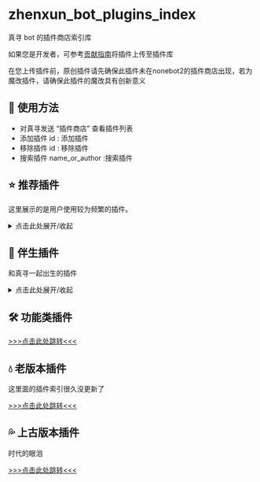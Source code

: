 # zhenxun_bot_plugins_index

真寻 bot 的插件商店索引库

如果您是开发者，可参考[贡献指南](./CONTRIBUTING.md)将插件上传至插件库

在您上传插件前，原创插件请先确保此插件未在nonebot2的插件商店出现，若为魔改插件，请确保此插件的魔改具有创新意义



## 👀 使用方法

- 对真寻发送 “插件商店” 查看插件列表
- 添加插件 id     : 添加插件
- 移除插件 id     : 移除插件
- 搜索插件 name_or_author		:搜索插件



## ⭐️ 推荐插件

这里展示的是用户使用较为频繁的插件。

<details><summary>点击此处展开/收起</summary>

| 名称                                                         | 作者                                     | 备注                                                         |
| :----------------------------------------------------------- | :--------------------------------------- | :----------------------------------------------------------- |
| [B站订阅](https://github.com/zhenxun-org/zhenxun_bot_plugins/tree/main/plugins/bilibili_sub) | [@HibiKier](https://github.com/HibiKier) | 非常便利的B站订阅通知                                        |
| [词库问答](https://github.com/zhenxun-org/zhenxun_bot_plugins/tree/main/plugins/word_bank) | [@HibiKier](https://github.com/HibiKier) | 自定义词条，单词条多个内容随机回复                           |
| [游戏抽卡](https://github.com/zhenxun-org/zhenxun_bot_plugins/tree/main/plugins/draw_card) | [@HibiKier](https://github.com/HibiKier) | 模拟赛马娘，原神，明日方舟，坎公骑冠剑，公主连结(国/台)，碧蓝航线，FGO，阴阳师，碧蓝档案进行抽卡 |
| [github订阅](https://github.com/xuanerwa/zhenxun_github_sub) | [@xuanerwa](https://github.com/xuanerwa) | 用来推送github用户动态或仓库动态                             |
| [Minecraft查服](https://github.com/molanp/zhenxun_check_Minecraft) | [@molanp](https://github.com/molanp) | Minecraft服务器通用状态查询，支持IPv6                             |

</details>

## 🐷 伴生插件

和真寻一起出生的插件

<details><summary>点击此处展开/收起</summary>

| 插件名称                                                     | 简介                                                         |
| ------------------------------------------------------------ | ------------------------------------------------------------ |
| [AI](https://github.com/zhenxun-org/zhenxun_bot_plugins/tree/main/plugins/ai) | 青云客AI，还有重复说相同的话检测，与小真寻普普通通的对话吧   |
| [B站订阅](https://github.com/zhenxun-org/zhenxun_bot_plugins/tree/main/plugins/bilibili_sub) | 非常便利的B站订阅通知，包括直播间，个人用户动态，番剧更新等  |
| [敏感词警察](https://github.com/zhenxun-org/zhenxun_bot_plugins/tree/main/plugins/black_word) | 对小真寻进行辱骂会遭到严厉的惩罚，惩罚等级随次数而增加       |
| [磁力搜索](https://github.com/zhenxun-org/zhenxun_bot_plugins/tree/main/plugins/bt) | 懂的都懂                                                     |
| [联系管理员](https://github.com/zhenxun-org/zhenxun_bot_plugins/tree/main/plugins/dialogue) | 跨越空间与时间跟超级用户对话                                 |
| [钉宫语录](https://github.com/zhenxun-org/zhenxun_bot_plugins/tree/main/plugins/dinggong) | 被钉宫辱骂吧笨蛋                                             |
| [游戏抽卡](https://github.com/zhenxun-org/zhenxun_bot_plugins/tree/main/plugins/draw_card) | 模拟赛马娘，原神，明日方舟，坎公骑冠剑，公主连结(国/台)，碧蓝航线，FGO，阴阳师，碧蓝档案进行抽卡，且通过爬虫实现自动更新 |
| [Epic提醒](https://github.com/zhenxun-org/zhenxun_bot_plugins/tree/main/plugins/epic) | epic免费游戏提醒，可以不玩，不能没有                         |
| [金币红包](https://github.com/zhenxun-org/zhenxun_bot_plugins/tree/main/plugins/gold_redbag) | 运气项目又来了，看看你的手气                                 |
| [本地图库](https://github.com/zhenxun-org/zhenxun_bot_plugins/tree/main/plugins/image_management) | 本地图库项目，可以通过命令来上传，移动，删除，发送图片，私人的小收藏 |
| [真寻日报](https://github.com/zhenxun-org/zhenxun_bot_plugins/tree/main/plugins/mahiro_report) | 可爱的小真寻为您带来今天的新鲜新闻哦                         |
| [刷屏检测](https://github.com/zhenxun-org/zhenxun_bot_plugins/tree/main/plugins/mute) | 刷屏是想吃禁言了                                             |
| [我有一个朋友](https://github.com/zhenxun-org/zhenxun_bot_plugins/tree/main/plugins/one_friend) | 我有个朋友想说...                                            |
| [CSGO开箱](https://github.com/zhenxun-org/zhenxun_bot_plugins/tree/main/plugins/open_cases) | CSGO开箱以及统计，概率与完美公示的相同，模拟开箱戒赌         |
| [爬爬爬](https://github.com/zhenxun-org/zhenxun_bot_plugins/tree/main/plugins/pa) | 随机爬表情包                                                 |
| [b站转发解析](https://github.com/zhenxun-org/zhenxun_bot_plugins/tree/main/plugins/parse_bilibili) | 解析b站转发消息，包括专栏，视频url，分享消息等等             |
| [PIX-API](https://github.com/zhenxun-org/zhenxun_bot_plugins/tree/main/plugins/pix_api) | PIX的api版本，共享图库，看看你的xp                           |
| [PIX图库](https://github.com/zhenxun-org/zhenxun_bot_plugins/tree/main/plugins/pix_gallery) | PIX的本地版本，收集你和群友的xp                              |
| [P站排行](https://github.com/zhenxun-org/zhenxun_bot_plugins/tree/main/plugins/pixiv_rank_search) | 基于hibiapi的pixiv各种排行                                   |
| [BUFF皮肤查询](https://github.com/zhenxun-org/zhenxun_bot_plugins/tree/main/plugins/search_buff_skin_price) | CSGO当前皮肤数据buff查询                                     |
| [识图](https://github.com/zhenxun-org/zhenxun_bot_plugins/tree/main/plugins/search_image) | 简单的saucenao识图                                           |
| [涩图](https://github.com/zhenxun-org/zhenxun_bot_plugins/tree/main/plugins/send_setu_) | 没什么好说的，必备插件lolicon.api涩图                        |
| [翻译](https://github.com/zhenxun-org/zhenxun_bot_plugins/tree/main/plugins/translate) | 出国旅游好助手                                               |
| [微博热搜](https://github.com/zhenxun-org/zhenxun_bot_plugins/tree/main/plugins/wbtop) | alapi的微博热搜                                              |
| [识番](https://github.com/zhenxun-org/zhenxun_bot_plugins/tree/main/plugins/what_anime) | api.trace.moe 以图识番                                       |
| [词库问答](https://github.com/zhenxun-org/zhenxun_bot_plugins/tree/main/plugins/word_bank) | 词条检测，包含个人/群组/全局三种范围以及精准/模糊/正则三种检测方式 |
| [词云](https://github.com/zhenxun-org/zhenxun_bot_plugins/tree/main/plugins/word_clouds) | 看看自己说了什么话，用户的发言总结                           |
| [网易云热评](https://github.com/zhenxun-org/zhenxun_bot_plugins/tree/main/plugins/comments_163) | alapi的网易云热评，到点了，该抑郁了                          |
| [coser](https://github.com/zhenxun-org/zhenxun_bot_plugins/tree/main/plugins/coser) | 没什么，换换口味罢了                                         |
| [b封面](https://github.com/zhenxun-org/zhenxun_bot_plugins/tree/main/plugins/cover) | alapi的b站封面截取接口，通过url来获取b站视频封面             |
| [复读姬](https://github.com/zhenxun-org/zhenxun_bot_plugins/tree/main/plugins/fudu) | 人类的本质是....支持文字与图片，概率打断复读                 |
| [群欢迎消息](https://github.com/zhenxun-org/zhenxun_bot_plugins/tree/main/plugins/group_welcome_msg) | 设置群组成员的入群欢迎信息，支持图片与文字                   |
| [鸡汤](https://github.com/zhenxun-org/zhenxun_bot_plugins/tree/main/plugins/jidang) | 大饼吃多了，那就来喝点鸡汤吧~                                |
| [鲁迅说](https://github.com/zhenxun-org/zhenxun_bot_plugins/tree/main/plugins/luxun) | 鲁迅曾经说过...                                              |
| [能不能好好说话](https://github.com/zhenxun-org/zhenxun_bot_plugins/tree/main/plugins/nbnhhsh) | 文字拼音首字母猜测，jjj=桀桀桀                               |
| [Pid搜索](https://github.com/zhenxun-org/zhenxun_bot_plugins/tree/main/plugins/pid_search) | 基于hibiapi的pid搜索，通过p站图片pid搜索图片并发送           |
| [古诗](https://github.com/zhenxun-org/zhenxun_bot_plugins/tree/main/plugins/poetry) | 为什么突然文艺起来了啊喂！平白无故念首诗                     |
| [二次元语录](https://github.com/zhenxun-org/zhenxun_bot_plugins/tree/main/plugins/quotations) | 二次元给你力量                                               |
| [roll](https://github.com/zhenxun-org/zhenxun_bot_plugins/tree/main/plugins/roll) | 犹豫不决吗？那就让我帮你决定吧                               |
| [点歌](https://github.com/zhenxun-org/zhenxun_bot_plugins/tree/main/plugins/music) | 简易版网易云点歌                                             |
| [角色识别](https://github.com/zhenxun-org/zhenxun_bot_plugins/tree/main/plugins/what_role) | 动漫以及gal游戏的角色识别                                    |

</details>

## 🛠️ 功能类插件

[>>>点击此处跳转<<<](./indices/Function-Plugin.md)



## 💧 老版本插件

这里面的插件索引很久没更新了

[>>>点击此处跳转<<<](./indices/old-Plugin.md)



## 💦 上古版本插件

时代的眼泪

[>>>点击此处跳转<<<](https://github.com/zhenxun-org/nonebot_plugins_zhenxun_bot/tree/master)

